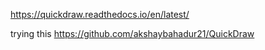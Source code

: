 https://quickdraw.readthedocs.io/en/latest/

trying this 
https://github.com/akshaybahadur21/QuickDraw

